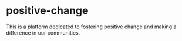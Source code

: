 # positive-change
This is a platform dedicated to fostering positive change and making a difference in our communities.
